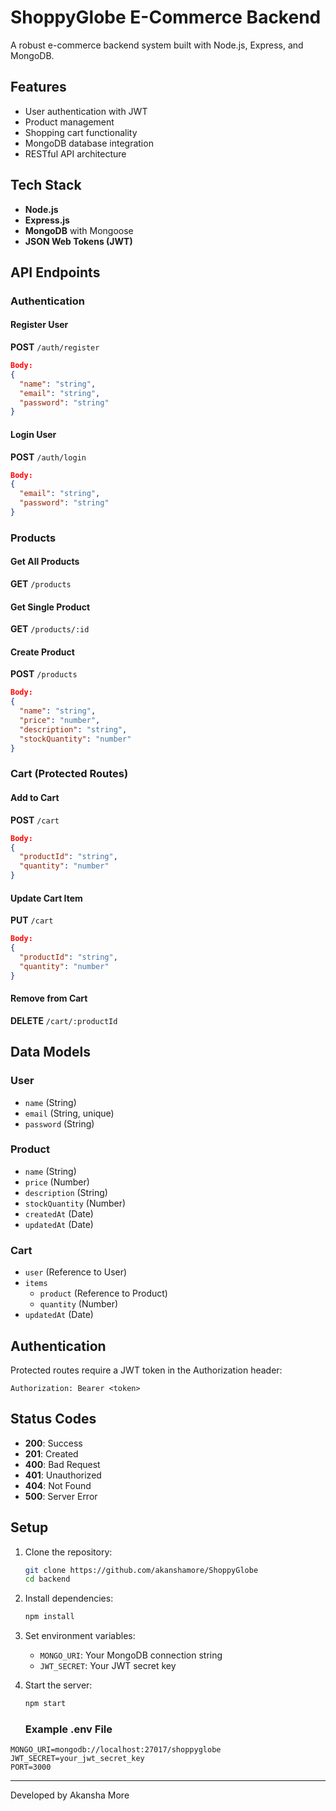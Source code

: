 # ShoppyGlobe E-Commerce Backend

A robust e-commerce backend system built with Node.js, Express, and MongoDB.

## Features

- User authentication with JWT
- Product management
- Shopping cart functionality
- MongoDB database integration
- RESTful API architecture

## Tech Stack

- **Node.js**
- **Express.js**
- **MongoDB** with Mongoose
- **JSON Web Tokens (JWT)**

## API Endpoints

### Authentication

#### Register User

**POST** `/auth/register`

```json
Body:
{
  "name": "string",
  "email": "string",
  "password": "string"
}
```

#### Login User

**POST** `/auth/login`

```json
Body:
{
  "email": "string",
  "password": "string"
}
```

### Products

#### Get All Products

**GET** `/products`

#### Get Single Product

**GET** `/products/:id`

#### Create Product

**POST** `/products`

```json
Body:
{
  "name": "string",
  "price": "number",
  "description": "string",
  "stockQuantity": "number"
}
```

### Cart (Protected Routes)

#### Add to Cart

**POST** `/cart`

```json
Body:
{
  "productId": "string",
  "quantity": "number"
}
```

#### Update Cart Item

**PUT** `/cart`

```json
Body:
{
  "productId": "string",
  "quantity": "number"
}
```

#### Remove from Cart

**DELETE** `/cart/:productId`

## Data Models

### User

- `name` (String)
- `email` (String, unique)
- `password` (String)

### Product

- `name` (String)
- `price` (Number)
- `description` (String)
- `stockQuantity` (Number)
- `createdAt` (Date)
- `updatedAt` (Date)

### Cart

- `user` (Reference to User)
- `items`
  - `product` (Reference to Product)
  - `quantity` (Number)
- `updatedAt` (Date)

## Authentication

Protected routes require a JWT token in the Authorization header:

```
Authorization: Bearer <token>
```

## Status Codes

- **200**: Success
- **201**: Created
- **400**: Bad Request
- **401**: Unauthorized
- **404**: Not Found
- **500**: Server Error

## Setup

1. Clone the repository:
   ```bash
   git clone https://github.com/akanshamore/ShoppyGlobe
   cd backend
   ```
2. Install dependencies:
   ```bash
   npm install
   ```
3. Set environment variables:
   - `MONGO_URI`: Your MongoDB connection string
   - `JWT_SECRET`: Your JWT secret key
4. Start the server:

   ```bash
   npm start
   ```

   ### Example .env File

```
MONGO_URI=mongodb://localhost:27017/shoppyglobe
JWT_SECRET=your_jwt_secret_key
PORT=3000
```

---

Developed by Akansha More
